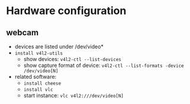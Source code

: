 # Hardware configuration
## webcam
- devices are listed under /dev/video*
- ```install v4l2-utils```
    - show devices: ```v4l2-ctl --list-devices```
    - show capture format of device: ```v4l2-ctl --list-formats -device /dev/video[N]```
- related software:
    - ```install cheese```
    - ```install vlc```
	- start instance: ```vlc v4l2:///dev/video[N]```
